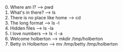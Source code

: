 0. Where am I? --> pwd
1. What's in there? --> ls
2. There is no place like home --> cd
3. The long format --> ls -l
4. Hidden files --> ls -la
5. I love numbers --> ls -l -a
6. Welcome holberton --> mkdir /tmp/holberton
7. Betty in Holberton --> mv /tmp/betty /tmp/holberton